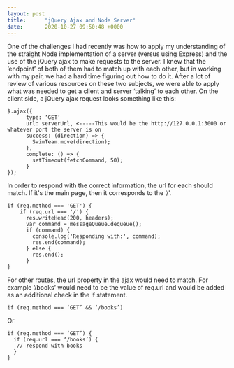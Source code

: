 ```yaml
---
layout: post
title:      "jQuery Ajax and Node Server"
date:       2020-10-27 09:50:48 +0000
---
```


One of the challenges I had recently was how to apply my understanding of the straight Node implementation of a server (versus using Express) and the use of the jQuery ajax to make requests to the server. I knew that the ‘endpoint’ of both of them had to match up with each other, but in working with my pair, we had a hard time figuring out how to do it. After a lot of review of various resources on these two subjects, we were able to apply what was needed to get a client and server ‘talking’ to each other. On the client side, a jQuery ajax request looks something like this:

```
$.ajax({
      type: ‘GET’
      url: serverUrl, <-----This would be the http://127.0.0.1:3000 or whatever port the server is on
      success: (direction) => {
        SwimTeam.move(direction);
      },
      complete: () => {
        setTimeout(fetchCommand, 50);
      }
});
```

In order to respond with the correct information, the url for each should match. If it's the main page, then it corresponds to the ‘/’.

```
if (req.method === 'GET') {
    if (req.url === '/') {
      res.writeHead(200, headers);
      var command = messageQueue.dequeue();
      if (command) {
        console.log('Responding with:', command);
        res.end(command);
      } else {
        res.end();
      }
}
```

For other routes, the url property in the ajax would need to match. For example ‘/books’ would need to be the value of req.url and would be added as an additional check in the if statement.

```
if (req.method === ‘GET’ && ‘/books’)
```

Or

```
if (req.method === ‘GET’) {
  if (req.url === ‘/books’) {
   // respond with books
  }
}
```
